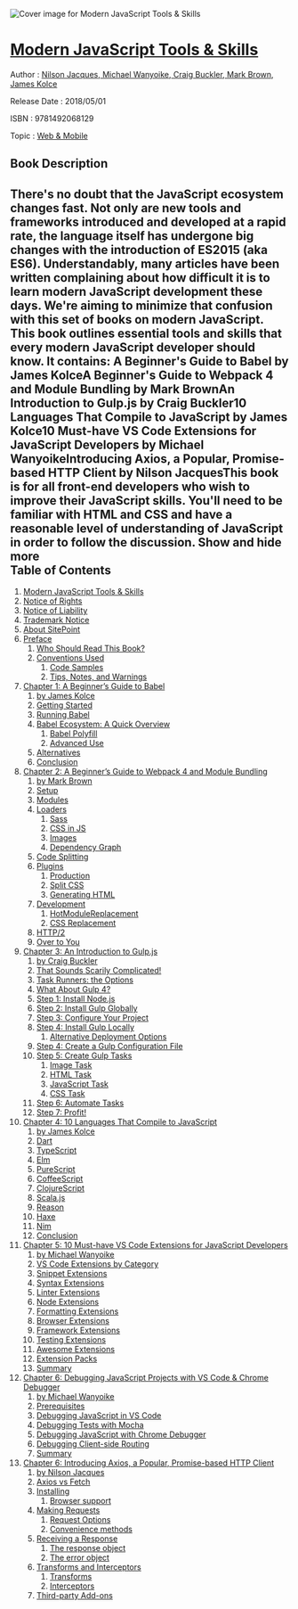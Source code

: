 ![Cover image for Modern JavaScript Tools &amp; Skills](https://imgdetail.ebookreading.net/cover/cover/web_mobile/EB9781492068129.jpg)

[Modern JavaScript Tools &amp; Skills](https://ebookreading.net/view/book/Modern+JavaScript+Tools+%26amp%3B+Skills-EB9781492068129_1.html "Modern JavaScript Tools &amp; Skills")
====================================================================================================================

Author : [Nilson Jacques](https://ebookreading.net/search/author/Nilson+Jacques),[ Michael Wanyoike](https://ebookreading.net/search/author/+Michael+Wanyoike),[ Craig Buckler](https://ebookreading.net/search/author/+Craig+Buckler),[ Mark Brown](https://ebookreading.net/search/author/+Mark+Brown),[ James Kolce](https://ebookreading.net/search/author/+James+Kolce)

Release Date : 2018/05/01

ISBN : 9781492068129

Topic : [Web & Mobile](https://ebookreading.net/search/category/web-mobile)

Book Description
-----------------

 There's no doubt that the JavaScript ecosystem changes fast. Not only are new tools and frameworks introduced and developed at a rapid rate, the language itself has undergone big changes with the introduction of ES2015 (aka ES6). Understandably, many articles have been written complaining about how difficult it is to learn modern JavaScript development these days. We're aiming to minimize that confusion with this set of books on modern JavaScript.
This book outlines essential tools and skills that every modern JavaScript developer should know. It contains:
A Beginner's Guide to Babel by James KolceA Beginner's Guide to Webpack 4 and Module Bundling by Mark BrownAn Introduction to Gulp.js by Craig Buckler10 Languages That Compile to JavaScript by James Kolce10 Must-have VS Code Extensions for JavaScript Developers by  Michael WanyoikeIntroducing Axios, a Popular, Promise-based HTTP Client by Nilson JacquesThis book is for all front-end developers who wish to improve their JavaScript skills. You'll need to be familiar with HTML and CSS and have a reasonable level of understanding of JavaScript in order to follow the discussion. 
        Show and hide more                
Table of Contents
-----------------

1. [Modern JavaScript Tools &amp; Skills](https://ebookreading.net/view/book/Modern+JavaScript+Tools+%26amp%3B+Skills-EB9781492068129_1.html)
1. [Notice of Rights](https://ebookreading.net/view/book/Modern+JavaScript+Tools+%26amp%3B+Skills-EB9781492068129_1.html#sigil_toc_id_1)
1. [Notice of Liability](https://ebookreading.net/view/book/Modern+JavaScript+Tools+%26amp%3B+Skills-EB9781492068129_1.html#sigil_toc_id_2)
1. [Trademark Notice](https://ebookreading.net/view/book/Modern+JavaScript+Tools+%26amp%3B+Skills-EB9781492068129_1.html#sigil_toc_id_3)
1. [About SitePoint](https://ebookreading.net/view/book/Modern+JavaScript+Tools+%26amp%3B+Skills-EB9781492068129_1.html#sigil_toc_id_4)
1. [Preface](https://ebookreading.net/view/book/Modern+JavaScript+Tools+%26amp%3B+Skills-EB9781492068129_2.html)
    1. [Who Should Read This Book?](https://ebookreading.net/view/book/Modern+JavaScript+Tools+%26amp%3B+Skills-EB9781492068129_2.html#who-should-read-thi)
    1. [Conventions Used](https://ebookreading.net/view/book/Modern+JavaScript+Tools+%26amp%3B+Skills-EB9781492068129_2.html#preface-conventions)
        1. [Code Samples](https://ebookreading.net/view/book/Modern+JavaScript+Tools+%26amp%3B+Skills-EB9781492068129_2.html#sigil_toc_id_5)
        1. [Tips, Notes, and Warnings](https://ebookreading.net/view/book/Modern+JavaScript+Tools+%26amp%3B+Skills-EB9781492068129_2.html#preface-tips)
1. [Chapter 1: A Beginner’s Guide to Babel](https://ebookreading.net/view/book/Modern+JavaScript+Tools+%26amp%3B+Skills-EB9781492068129_3.html)
    1. [by James Kolce](https://ebookreading.net/view/book/Modern+JavaScript+Tools+%26amp%3B+Skills-EB9781492068129_3.html#sigil_toc_id_6)
    1. [Getting Started](https://ebookreading.net/view/book/Modern+JavaScript+Tools+%26amp%3B+Skills-EB9781492068129_3.html#gettingstarted)
    1. [Running Babel](https://ebookreading.net/view/book/Modern+JavaScript+Tools+%26amp%3B+Skills-EB9781492068129_3.html#runningbabel)
    1. [Babel Ecosystem: A Quick Overview](https://ebookreading.net/view/book/Modern+JavaScript+Tools+%26amp%3B+Skills-EB9781492068129_3.html#babelecosystemaquic)
        1. [Babel Polyfill](https://ebookreading.net/view/book/Modern+JavaScript+Tools+%26amp%3B+Skills-EB9781492068129_3.html#babelpolyfill)
        1. [Advanced Use](https://ebookreading.net/view/book/Modern+JavaScript+Tools+%26amp%3B+Skills-EB9781492068129_3.html#advanceduse)
    1. [Alternatives](https://ebookreading.net/view/book/Modern+JavaScript+Tools+%26amp%3B+Skills-EB9781492068129_3.html#alternatives)
    1. [Conclusion](https://ebookreading.net/view/book/Modern+JavaScript+Tools+%26amp%3B+Skills-EB9781492068129_3.html#conclusion)
1. [Chapter 2: A Beginner’s Guide to Webpack 4 and Module Bundling](https://ebookreading.net/view/book/Modern+JavaScript+Tools+%26amp%3B+Skills-EB9781492068129_4.html)
    1. [by Mark Brown](https://ebookreading.net/view/book/Modern+JavaScript+Tools+%26amp%3B+Skills-EB9781492068129_4.html#sigil_toc_id_7)
    1. [Setup](https://ebookreading.net/view/book/Modern+JavaScript+Tools+%26amp%3B+Skills-EB9781492068129_4.html#setup)
    1. [Modules](https://ebookreading.net/view/book/Modern+JavaScript+Tools+%26amp%3B+Skills-EB9781492068129_4.html#modules)
    1. [Loaders](https://ebookreading.net/view/book/Modern+JavaScript+Tools+%26amp%3B+Skills-EB9781492068129_4.html#loaders)
        1. [Sass](https://ebookreading.net/view/book/Modern+JavaScript+Tools+%26amp%3B+Skills-EB9781492068129_4.html#sass)
        1. [CSS in JS](https://ebookreading.net/view/book/Modern+JavaScript+Tools+%26amp%3B+Skills-EB9781492068129_4.html#cssinjs)
        1. [Images](https://ebookreading.net/view/book/Modern+JavaScript+Tools+%26amp%3B+Skills-EB9781492068129_4.html#images)
        1. [Dependency Graph](https://ebookreading.net/view/book/Modern+JavaScript+Tools+%26amp%3B+Skills-EB9781492068129_4.html#dependencygraph)
    1. [Code Splitting](https://ebookreading.net/view/book/Modern+JavaScript+Tools+%26amp%3B+Skills-EB9781492068129_4.html#codesplitting)
    1. [Plugins](https://ebookreading.net/view/book/Modern+JavaScript+Tools+%26amp%3B+Skills-EB9781492068129_4.html#plugins)
        1. [Production](https://ebookreading.net/view/book/Modern+JavaScript+Tools+%26amp%3B+Skills-EB9781492068129_4.html#production)
        1. [Split CSS](https://ebookreading.net/view/book/Modern+JavaScript+Tools+%26amp%3B+Skills-EB9781492068129_4.html#splitcss)
        1. [Generating HTML](https://ebookreading.net/view/book/Modern+JavaScript+Tools+%26amp%3B+Skills-EB9781492068129_4.html#generatinghtml)
    1. [Development](https://ebookreading.net/view/book/Modern+JavaScript+Tools+%26amp%3B+Skills-EB9781492068129_4.html#development)
        1. [HotModuleReplacement](https://ebookreading.net/view/book/Modern+JavaScript+Tools+%26amp%3B+Skills-EB9781492068129_4.html#hotmodulereplacemen)
        1. [CSS Replacement](https://ebookreading.net/view/book/Modern+JavaScript+Tools+%26amp%3B+Skills-EB9781492068129_4.html#cssreplacement)
    1. [HTTP/2](https://ebookreading.net/view/book/Modern+JavaScript+Tools+%26amp%3B+Skills-EB9781492068129_4.html#http2)
    1. [Over to You](https://ebookreading.net/view/book/Modern+JavaScript+Tools+%26amp%3B+Skills-EB9781492068129_4.html#overtoyou)
1. [Chapter 3: An Introduction to Gulp.js](https://ebookreading.net/view/book/Modern+JavaScript+Tools+%26amp%3B+Skills-EB9781492068129_5.html)
    1. [by Craig Buckler](https://ebookreading.net/view/book/Modern+JavaScript+Tools+%26amp%3B+Skills-EB9781492068129_5.html#sigil_toc_id_8)
    1. [That Sounds Scarily Complicated!](https://ebookreading.net/view/book/Modern+JavaScript+Tools+%26amp%3B+Skills-EB9781492068129_5.html#thatsoundsscarilyco)
    1. [Task Runners: the Options](https://ebookreading.net/view/book/Modern+JavaScript+Tools+%26amp%3B+Skills-EB9781492068129_5.html#taskrunnerstheoptio)
    1. [What About Gulp 4?](https://ebookreading.net/view/book/Modern+JavaScript+Tools+%26amp%3B+Skills-EB9781492068129_5.html#whataboutgulp4)
    1. [Step 1: Install Node.js](https://ebookreading.net/view/book/Modern+JavaScript+Tools+%26amp%3B+Skills-EB9781492068129_5.html#step1installnodejs)
    1. [Step 2: Install Gulp Globally](https://ebookreading.net/view/book/Modern+JavaScript+Tools+%26amp%3B+Skills-EB9781492068129_5.html#step2installgulpglo)
    1. [Step 3: Configure Your Project](https://ebookreading.net/view/book/Modern+JavaScript+Tools+%26amp%3B+Skills-EB9781492068129_5.html#step3configureyourp)
    1. [Step 4: Install Gulp Locally](https://ebookreading.net/view/book/Modern+JavaScript+Tools+%26amp%3B+Skills-EB9781492068129_5.html#step4installgulploc)
        1. [Alternative Deployment Options](https://ebookreading.net/view/book/Modern+JavaScript+Tools+%26amp%3B+Skills-EB9781492068129_5.html#alternativedeployme)
    1. [Step 4: Create a Gulp Configuration File](https://ebookreading.net/view/book/Modern+JavaScript+Tools+%26amp%3B+Skills-EB9781492068129_5.html#step4createagulpcon)
    1. [Step 5: Create Gulp Tasks](https://ebookreading.net/view/book/Modern+JavaScript+Tools+%26amp%3B+Skills-EB9781492068129_5.html#step5creategulptask)
        1. [Image Task](https://ebookreading.net/view/book/Modern+JavaScript+Tools+%26amp%3B+Skills-EB9781492068129_5.html#imagetask)
        1. [HTML Task](https://ebookreading.net/view/book/Modern+JavaScript+Tools+%26amp%3B+Skills-EB9781492068129_5.html#htmltask)
        1. [JavaScript Task](https://ebookreading.net/view/book/Modern+JavaScript+Tools+%26amp%3B+Skills-EB9781492068129_5.html#javascripttask)
        1. [CSS Task](https://ebookreading.net/view/book/Modern+JavaScript+Tools+%26amp%3B+Skills-EB9781492068129_5.html#csstask)
    1. [Step 6: Automate Tasks](https://ebookreading.net/view/book/Modern+JavaScript+Tools+%26amp%3B+Skills-EB9781492068129_5.html#step6automatetasks)
    1. [Step 7: Profit!](https://ebookreading.net/view/book/Modern+JavaScript+Tools+%26amp%3B+Skills-EB9781492068129_5.html#step7profit)
1. [Chapter 4: 10 Languages That Compile to JavaScript](https://ebookreading.net/view/book/Modern+JavaScript+Tools+%26amp%3B+Skills-EB9781492068129_6.html)
    1. [by James Kolce](https://ebookreading.net/view/book/Modern+JavaScript+Tools+%26amp%3B+Skills-EB9781492068129_6.html#sigil_toc_id_9)
    1. [Dart](https://ebookreading.net/view/book/Modern+JavaScript+Tools+%26amp%3B+Skills-EB9781492068129_6.html#dart)
    1. [TypeScript](https://ebookreading.net/view/book/Modern+JavaScript+Tools+%26amp%3B+Skills-EB9781492068129_6.html#typescript)
    1. [Elm](https://ebookreading.net/view/book/Modern+JavaScript+Tools+%26amp%3B+Skills-EB9781492068129_6.html#elm)
    1. [PureScript](https://ebookreading.net/view/book/Modern+JavaScript+Tools+%26amp%3B+Skills-EB9781492068129_6.html#purescript)
    1. [CoffeeScript](https://ebookreading.net/view/book/Modern+JavaScript+Tools+%26amp%3B+Skills-EB9781492068129_6.html#coffeescript)
    1. [ClojureScript](https://ebookreading.net/view/book/Modern+JavaScript+Tools+%26amp%3B+Skills-EB9781492068129_6.html#clojurescript)
    1. [Scala.js](https://ebookreading.net/view/book/Modern+JavaScript+Tools+%26amp%3B+Skills-EB9781492068129_6.html#scalajs)
    1. [Reason](https://ebookreading.net/view/book/Modern+JavaScript+Tools+%26amp%3B+Skills-EB9781492068129_6.html#reason)
    1. [Haxe](https://ebookreading.net/view/book/Modern+JavaScript+Tools+%26amp%3B+Skills-EB9781492068129_6.html#haxe)
    1. [Nim](https://ebookreading.net/view/book/Modern+JavaScript+Tools+%26amp%3B+Skills-EB9781492068129_6.html#nim)
    1. [Conclusion](https://ebookreading.net/view/book/Modern+JavaScript+Tools+%26amp%3B+Skills-EB9781492068129_6.html#conclusion)
1. [Chapter 5: 10 Must-have VS Code Extensions for JavaScript Developers](https://ebookreading.net/view/book/Modern+JavaScript+Tools+%26amp%3B+Skills-EB9781492068129_7.html)
    1. [by Michael Wanyoike](https://ebookreading.net/view/book/Modern+JavaScript+Tools+%26amp%3B+Skills-EB9781492068129_7.html#sigil_toc_id_10)
    1. [VS Code Extensions by Category](https://ebookreading.net/view/book/Modern+JavaScript+Tools+%26amp%3B+Skills-EB9781492068129_7.html#vscodeextensionsbyc)
    1. [Snippet Extensions](https://ebookreading.net/view/book/Modern+JavaScript+Tools+%26amp%3B+Skills-EB9781492068129_7.html#snippetextensions)
    1. [Syntax Extensions](https://ebookreading.net/view/book/Modern+JavaScript+Tools+%26amp%3B+Skills-EB9781492068129_7.html#syntaxextensions)
    1. [Linter Extensions](https://ebookreading.net/view/book/Modern+JavaScript+Tools+%26amp%3B+Skills-EB9781492068129_7.html#linterextensions)
    1. [Node Extensions](https://ebookreading.net/view/book/Modern+JavaScript+Tools+%26amp%3B+Skills-EB9781492068129_7.html#nodeextensions)
    1. [Formatting Extensions](https://ebookreading.net/view/book/Modern+JavaScript+Tools+%26amp%3B+Skills-EB9781492068129_7.html#formattingextension)
    1. [Browser Extensions](https://ebookreading.net/view/book/Modern+JavaScript+Tools+%26amp%3B+Skills-EB9781492068129_7.html#browserextensions)
    1. [Framework Extensions](https://ebookreading.net/view/book/Modern+JavaScript+Tools+%26amp%3B+Skills-EB9781492068129_7.html#frameworkextensions)
    1. [Testing Extensions](https://ebookreading.net/view/book/Modern+JavaScript+Tools+%26amp%3B+Skills-EB9781492068129_7.html#testingextensions)
    1. [Awesome Extensions](https://ebookreading.net/view/book/Modern+JavaScript+Tools+%26amp%3B+Skills-EB9781492068129_7.html#awesomeextensions)
    1. [Extension Packs](https://ebookreading.net/view/book/Modern+JavaScript+Tools+%26amp%3B+Skills-EB9781492068129_7.html#extensionpacks)
    1. [Summary](https://ebookreading.net/view/book/Modern+JavaScript+Tools+%26amp%3B+Skills-EB9781492068129_7.html#summary)
1. [Chapter 6: Debugging JavaScript Projects with VS Code &amp; Chrome Debugger](https://ebookreading.net/view/book/Modern+JavaScript+Tools+%26amp%3B+Skills-EB9781492068129_8.html)
    1. [by Michael Wanyoike](https://ebookreading.net/view/book/Modern+JavaScript+Tools+%26amp%3B+Skills-EB9781492068129_8.html#sigil_toc_id_11)
    1. [Prerequisites](https://ebookreading.net/view/book/Modern+JavaScript+Tools+%26amp%3B+Skills-EB9781492068129_8.html#prerequisites)
    1. [Debugging JavaScript in VS Code](https://ebookreading.net/view/book/Modern+JavaScript+Tools+%26amp%3B+Skills-EB9781492068129_8.html#debuggingjavascript)
    1. [Debugging Tests with Mocha](https://ebookreading.net/view/book/Modern+JavaScript+Tools+%26amp%3B+Skills-EB9781492068129_8.html#debuggingtestswithm)
    1. [Debugging JavaScript with Chrome Debugger](https://ebookreading.net/view/book/Modern+JavaScript+Tools+%26amp%3B+Skills-EB9781492068129_8.html#debuggingjavascript)
    1. [Debugging Client-side Routing](https://ebookreading.net/view/book/Modern+JavaScript+Tools+%26amp%3B+Skills-EB9781492068129_8.html#debuggingclientside)
    1. [Summary](https://ebookreading.net/view/book/Modern+JavaScript+Tools+%26amp%3B+Skills-EB9781492068129_8.html#summary)
1. [Chapter 6: Introducing Axios, a Popular, Promise-based HTTP Client](https://ebookreading.net/view/book/Modern+JavaScript+Tools+%26amp%3B+Skills-EB9781492068129_9.html)
    1. [by Nilson Jacques](https://ebookreading.net/view/book/Modern+JavaScript+Tools+%26amp%3B+Skills-EB9781492068129_9.html#sigil_toc_id_12)
    1. [Axios vs Fetch](https://ebookreading.net/view/book/Modern+JavaScript+Tools+%26amp%3B+Skills-EB9781492068129_9.html#axiosvsfetch)
    1. [Installing](https://ebookreading.net/view/book/Modern+JavaScript+Tools+%26amp%3B+Skills-EB9781492068129_9.html#installing)
        1. [Browser support](https://ebookreading.net/view/book/Modern+JavaScript+Tools+%26amp%3B+Skills-EB9781492068129_9.html#browsersupport)
    1. [Making Requests](https://ebookreading.net/view/book/Modern+JavaScript+Tools+%26amp%3B+Skills-EB9781492068129_9.html#makingrequests)
        1. [Request Options](https://ebookreading.net/view/book/Modern+JavaScript+Tools+%26amp%3B+Skills-EB9781492068129_9.html#requestoptions)
        1. [Convenience methods](https://ebookreading.net/view/book/Modern+JavaScript+Tools+%26amp%3B+Skills-EB9781492068129_9.html#conveniencemethods)
    1. [Receiving a Response](https://ebookreading.net/view/book/Modern+JavaScript+Tools+%26amp%3B+Skills-EB9781492068129_9.html#receivingaresponse)
        1. [The response object](https://ebookreading.net/view/book/Modern+JavaScript+Tools+%26amp%3B+Skills-EB9781492068129_9.html#theresponseobject)
        1. [The error object](https://ebookreading.net/view/book/Modern+JavaScript+Tools+%26amp%3B+Skills-EB9781492068129_9.html#theerrorobject)
    1. [Transforms and Interceptors](https://ebookreading.net/view/book/Modern+JavaScript+Tools+%26amp%3B+Skills-EB9781492068129_9.html#transformsandinterc)
        1. [Transforms](https://ebookreading.net/view/book/Modern+JavaScript+Tools+%26amp%3B+Skills-EB9781492068129_9.html#transforms)
        1. [Interceptors](https://ebookreading.net/view/book/Modern+JavaScript+Tools+%26amp%3B+Skills-EB9781492068129_9.html#interceptors)
    1. [Third-party Add-ons](https://ebookreading.net/view/book/Modern+JavaScript+Tools+%26amp%3B+Skills-EB9781492068129_9.html#thirdpartyaddons)
